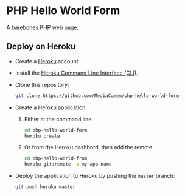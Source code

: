 # PHP Hello World Form

A barebones PHP web page.

## Deploy on Heroku

* Create a [Heroku][heroku] account.
* Install the [Heroku Command Line Interface (CLI)][heroku-cli].
* Clone this repository:

  ```bash
  git clone https://github.com/MediaComem/php-hello-world-form
  ```
* Create a Heroku application:
  1. Either at the command line:

     ```bash
     cd php-hello-world-form
     heroku create
     ```
  2. Or from the Heroku dashbord, then add the remote:

     ```bash
     cd php-hello-world-from
     heroku git:remote -a my-app-name
     ```
* Deploy the application to Heroku by pushing the `master` branch:

  ```bash
  git push heroku master
  ```

[heroku]: https://www.heroku.com
[heroku-cli]: https://devcenter.heroku.com/articles/heroku-cli
